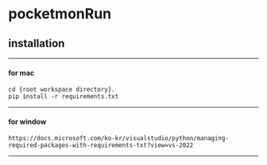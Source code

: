 # pocketmonRun

## installation

------
#### for mac
```
cd {root workspace directory}. 
pip install -r requirements.txt
```

-----
#### for window
```
https://docs.microsoft.com/ko-kr/visualstudio/python/managing-required-packages-with-requirements-txt?view=vs-2022
```

-----
